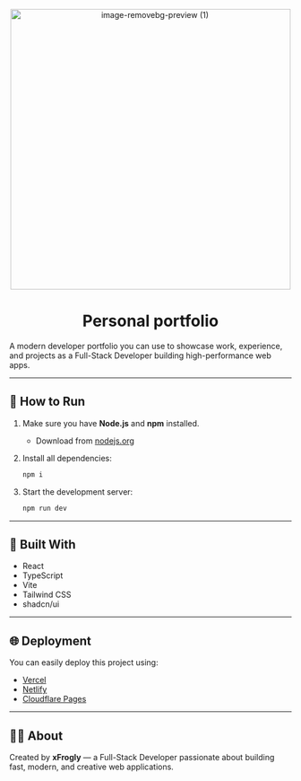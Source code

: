 <p align="center">
<img width="500" height="500" alt="image-removebg-preview (1)" src="https://github.com/user-attachments/assets/097090ce-2417-4f58-aa8c-db4e5af9a7c3" />
</p>
<h1 align="center">Personal portfolio</h1>


A modern developer portfolio you can use to showcase work, experience, and projects as a Full-Stack Developer building high-performance web apps.

---

## 🚀 How to Run

1. Make sure you have **Node.js** and **npm** installed.  
   - Download from [nodejs.org](https://nodejs.org)

2. Install all dependencies:
   ```bash
   npm i
   ```

3. Start the development server:
   ```bash
   npm run dev
   ```

---

## 🧰 Built With

- React  
- TypeScript  
- Vite  
- Tailwind CSS  
- shadcn/ui  

---

## 🌐 Deployment

You can easily deploy this project using:
- [Vercel](https://vercel.com)
- [Netlify](https://netlify.com)
- [Cloudflare Pages](https://pages.cloudflare.com)

---

## 🧑‍💻 About

Created by **xFrogly** — a Full-Stack Developer passionate about building fast, modern, and creative web applications.
